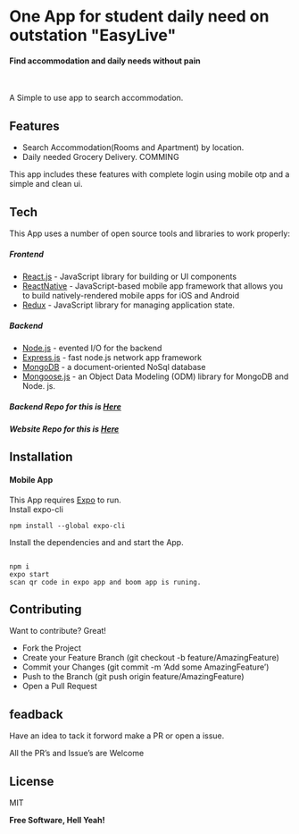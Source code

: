 <h1 class="code-line" data-line-start=0 data-line-end=1 ><a id="Blood_Bank_Search_App_BBD_0"></a>One App for student daily need on outstation "EasyLive"</h1>
<h4 class="code-line" data-line-start=1 data-line-end=2 ><a id="Every_Life_Matters_1"></a>Find accommodation and daily needs without pain</h4>

&nbsp;&nbsp;&nbsp;&nbsp;&nbsp;&nbsp;&nbsp;&nbsp;&nbsp;&nbsp;&nbsp;&nbsp;&nbsp;&nbsp;&nbsp;&nbsp;&nbsp;&nbsp;&nbsp;

A Simple to use app to search accommodation.</p>
<h2 class="code-line" data-line-start=7 data-line-end=8 ><a id="Features_7"></a>Features</h2>
<ul>
<li class="has-line-data" data-line-start="8" data-line-end="9">Search Accommodation(Rooms and Apartment) by location.</li>
<li class="has-line-data" data-line-start="9" data-line-end="10">Daily needed Grocery Delivery. COMMING</li>
</ul>
<p class="has-line-data" data-line-start="14" data-line-end="15">This app includes these features with complete login using mobile otp and a simple and clean ui.</p>
<h2 class="code-line" data-line-start=16 data-line-end=17 ><a id="Tech_16"></a>Tech</h2>
<p class="has-line-data" data-line-start="18" data-line-end="19">This App uses a number of open source tools and libraries to work properly:</p>
<h5 class="code-line" data-line-start=20 data-line-end=21 ><a id="Frontend_20"></a>Frontend</h5>
<ul>
<li class="has-line-data" data-line-start="21" data-line-end="22"><a href="https://reactjs.org/">React.js</a> - JavaScript library for building or UI components</li>
<li class="has-line-data" data-line-start="22" data-line-end="23"><a href="https://reactnative.dev/">ReactNative</a> - JavaScript-based mobile app framework that allows you to build natively-rendered mobile apps for iOS and Android</li>
<li class="has-line-data" data-line-start="23" data-line-end="24"><a href="https://www.npmjs.com/package/redux">Redux</a> - JavaScript library for managing application state.</li>
</ul>
<h5 class="code-line" data-line-start=26 data-line-end=27 ><a id="Backend_26"></a>Backend </h5>
<ul>
<li class="has-line-data" data-line-start="27" data-line-end="28"><a href="http://nodejs.org">Node.js</a> - evented I/O for the backend</li>
<li class="has-line-data" data-line-start="28" data-line-end="29"><a href="http://expressjs.com">Express.js</a> - fast node.js network app framework</li>
<li class="has-line-data" data-line-start="29" data-line-end="30"><a href="https://www.mongodb.com/">MongoDB</a> - a document-oriented NoSql database</li>
<li class="has-line-data" data-line-start="30" data-line-end="32"><a href="https://www.npmjs.com/package/mongoose">Mongoose.js</a> - an Object Data Modeling (ODM) library for MongoDB and Node. js.</li>
  

</ul>
<h5 class="code-line" data-line-start=26 data-line-end=27 ><a id="Backend_26"></a>Backend Repo for this is <a href="https://github.com/MEMARSAHAB/EasyLive-Rooms-Api">Here</a> </h5>  
<h5 class="code-line" data-line-start=26 data-line-end=27 ><a id="Backend_26"></a>Website Repo for this is <a href="https://github.com/MEMARSAHAB/">Here</a> </h5>  


<h2 class="code-line" data-line-start=34 data-line-end=35 ><a id="Installation_34"></a>Installation</h2>

<h4 class="code-line" data-line-start=66 data-line-end=67 ><a id="Mobile_App_66"></a>Mobile App</h4>
<p class="has-line-data" data-line-start="67" data-line-end="69">This App requires <a href="https://expo.io/">Expo</a> to run.<br>
Install expo-cli</p>
<pre><code class="has-line-data" data-line-start="70" data-line-end="72" class="language-sh">npm install --global expo-cli
</code></pre>
<p class="has-line-data" data-line-start="73" data-line-end="74">Install the dependencies and and start the App.</p>
<pre><code class="has-line-data" data-line-start="75" data-line-end="80" class="language-sh">
npm i
expo start
scan qr code <span class="hljs-keyword">in</span> expo app and boom app is runing.
</code></pre>
<h2 class="code-line" data-line-start=81 data-line-end=82 ><a id="Contributing_81"></a>Contributing</h2>
<p class="has-line-data" data-line-start="83" data-line-end="84">Want to contribute? Great!</p>
<ul>
<li class="has-line-data" data-line-start="84" data-line-end="85">Fork the Project</li>
<li class="has-line-data" data-line-start="85" data-line-end="86">Create your Feature Branch (git checkout -b feature/AmazingFeature)</li>
<li class="has-line-data" data-line-start="86" data-line-end="87">Commit your Changes (git commit -m ‘Add some AmazingFeature’)</li>
<li class="has-line-data" data-line-start="87" data-line-end="88">Push to the Branch (git push origin feature/AmazingFeature)</li>
<li class="has-line-data" data-line-start="88" data-line-end="90">Open a Pull Request</li>
</ul>
<h2 class="code-line" data-line-start=90 data-line-end=91 ><a id="feadback_90"></a>feadback</h2>
<p class="has-line-data" data-line-start="92" data-line-end="93">Have an idea to tack it forword make a PR or open a issue.</p>
<p class="has-line-data" data-line-start="94" data-line-end="95">All the PR’s and Issue’s are Welcome</p>
<h2 class="code-line" data-line-start=96 data-line-end=97 ><a id="License_96"></a>License</h2>
<p class="has-line-data" data-line-start="98" data-line-end="99">MIT</p>
<p class="has-line-data" data-line-start="100" data-line-end="101"><strong>Free Software, Hell Yeah!</strong></p>
